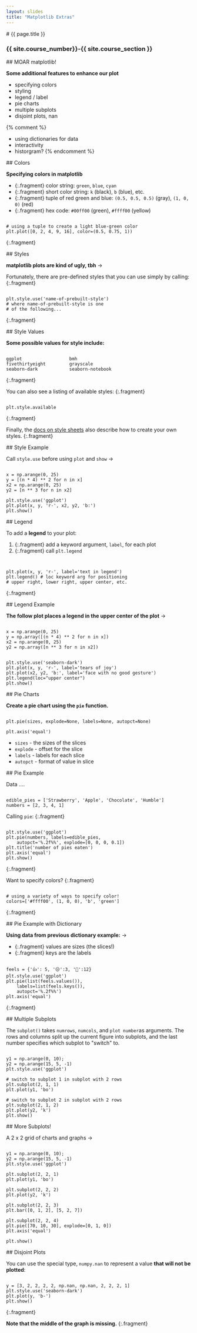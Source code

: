 ```yaml
---
layout: slides
title: "Matplotlib Extras"
---
```

<section markdown="block" class="intro-slide">
# {{ page.title }}

### {{ site.course_number}}-{{ site.course_section }}

<p><small></small></p>
</section>


<section markdown="block">
## MOAR matplotlib!

__Some additional features to enhance our plot__

* specifying colors
* styling
* legend / label
* pie charts
* multiple subplots
* disjoint plots, nan

{% comment %}
* using dictionaries for data
* interactivity
* historgram?
{% endcomment %}

</section>

<section markdown="block">
## Colors

__Specifying colors in matplotlib__

* {:.fragment} color string: `green`, `blue`, `cyan`
* {:.fragment} short color string: `k` (black), `b` (blue), etc.
* {:.fragment} tuple of red green and blue: `(0.5, 0.5, 0.5)` (gray), `(1, 0, 0)` (red)
* {:.fragment} hex code: `#00ff00` (green), `#ffff00` (yellow)

<pre><code data-trim contenteditable>
# using a tuple to create a light blue-green color
plt.plot([0, 2, 4, 9, 16], color=(0.5, 0.75, 1))
</code></pre>
{:.fragment}

</section>

<section markdown="block">
## Styles

__matplotlib plots are kind of ugly, tbh__ &rarr;

Fortunately, there are pre-defined styles that you can use simply by calling: 
{:.fragment}

<pre><code data-trim contenteditable>
plt.style.use('name-of-prebuilt-style')
# where name-of-prebuilt-style is one
# of the following...
</code></pre>
{:.fragment}


</section>

<section markdown="block">
## Style Values

__Some possible values for style include:__

<pre><code data-trim contenteditable>
ggplot                  bmh
fivethirtyeight         grayscale
seaborn-dark            seaborn-notebook 
</code></pre>
{:.fragment}

You can also see a listing of available styles:
{:.fragment}

<pre><code data-trim contenteditable>
plt.style.available
</code></pre>
{:.fragment}

Finally, the [docs on style sheets](https://matplotlib.org/users/style_sheets.html) also describe how to create your own styles.
{:.fragment}

</section>

<section markdown="block">
## Style Example

Call `style.use` before using `plot` and `show` &rarr;

<pre><code data-trim contenteditable>
x = np.arange(0, 25)
y = [(n * 4) ** 2 for n in x]
x2 = np.arange(0, 25)
y2 = [n ** 3 for n in x2]

plt.style.use('ggplot')
plt.plot(x, y, 'r-', x2, y2, 'b:')
plt.show()
</code></pre>

</section>

<section markdown="block">
## Legend

To add a __legend__ to your plot:

1. {:.fragment} add a keyword argument, `label`, for each plot
2. {:.fragment} call `plt.legend`

<pre><code data-trim contenteditable>

plt.plot(x, y, 'r-', label='text in legend')
plt.legend() # loc keyword arg for positioning
# upper right, lower right, upper center, etc.
</code></pre>
{:.fragment}

</section>

<section markdown="block">
## Legend Example

__The follow plot places a legend in the upper center of the plot__ &rarr;

<pre><code data-trim contenteditable>
x = np.arange(0, 25)
y = np.array([(n * 4) ** 2 for n in x])
x2 = np.arange(0, 25)
y2 = np.array([n ** 3 for n in x2])
</code></pre>

<pre><code data-trim contenteditable>
plt.style.use('seaborn-dark')
plt.plot(x, y, 'r-', label='tears of joy')
plt.plot(x2, y2, 'b:', label='face with no good gesture')
plt.legend(loc="upper center")
plt.show()
</code></pre>


</section>

<section markdown="block">
## Pie Charts

__Create a pie chart using the `pie` function.__

<pre><code data-trim contenteditable>
plt.pie(sizes, explode=None, labels=None, autopct=None)

plt.axis('equal')
</code></pre>

* `sizes` - the sizes of the slices
* `explode` - offset for the slice 
* `labels` - labels for each slice
* `autopct` - format of value in slice
</section>

<section markdown="block">
## Pie Example 

Data ....

<pre><code data-trim contenteditable>
edible_pies = ['Strawberry', 'Apple', 'Chocolate', 'Humble']
numbers = [2, 3, 4, 1]
</code></pre>

Calling `pie`: 
{:.fragment}

<pre><code data-trim contenteditable>
plt.style.use('ggplot')
plt.pie(numbers, labels=edible_pies, 
    autopct='%.2f%%', explode=[0, 0, 0, 0.1])
plt.title('number of pies eaten')
plt.axis('equal')
plt.show()
</code></pre>
{:.fragment}

Want to specify colors?
{:.fragment}

<pre><code data-trim contenteditable>
# using a variety of ways to specify color!
colors=['#ffff00', (1, 0, 0), 'b', 'green']
</code></pre>
{:.fragment}

</section>

<section markdown="block">
##  Pie Example with Dictionary

__Using data from previous dictionary example:__ &rarr;

* {:.fragment} values are sizes (the slices!)
* {:.fragment} keys are the labels

<pre><code data-trim contenteditable>
feels = {'👍': 5, '😒':3, '🍠':12}
plt.style.use('ggplot')
plt.pie(list(feels.values()), 
    labels=list(feels.keys()), 
    autopct='%.2f%%')
plt.axis('equal')
</code></pre>
{:.fragment}
</section>

<section markdown="block">
##  Multiple Subplots

The `subplot()` takes `numrows`, `numcols`, and `plot number`as arguments. The rows and columns split up the current figure into subplots, and the last number specifies which subplot to "switch" to.

<pre><code data-trim contenteditable>
y1 = np.arange(0, 10);
y2 = np.arange(15, 5, -1)
plt.style.use('ggplot')

# switch to subplot 1 in subplot with 2 rows
plt.subplot(2, 1, 1)
plt.plot(y1, 'bo')

# switch to subplot 2 in subplot with 2 rows
plt.subplot(2, 1, 2)
plt.plot(y2, 'k')
plt.show()
</code></pre>

</section>

<section markdown="block">
## More Subplots!

A 2 x 2 grid of charts and graphs &rarr;

<pre><code data-trim contenteditable>
y1 = np.arange(0, 10);
y2 = np.arange(15, 5, -1)
plt.style.use('ggplot')

plt.subplot(2, 2, 1)
plt.plot(y1, 'bo')

plt.subplot(2, 2, 2)
plt.plot(y2, 'k')

plt.subplot(2, 2, 3)
plt.bar([0, 1, 2], [5, 2, 7])

plt.subplot(2, 2, 4)
plt.pie([70, 10, 30], explode=[0, 1, 0])
plt.axis('equal')

plt.show()
</code></pre>
</section>

<section markdown="block">
## Disjoint Plots

You can use the special type, `numpy.nan` to represent a value __that will not be plotted__:


<pre><code data-trim contenteditable>
y = [3, 2, 2, 2, 2, np.nan, np.nan, 2, 2, 2, 1]
plt.style.use('seaborn-dark')
plt.plot(y, 'b-')
plt.show()
</code></pre>
{:.fragment}

__Note that the middle of the graph is missing.__
{:.fragment}
</section>

